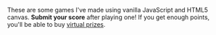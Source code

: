 These are some games I've made using vanilla JavaScript and HTML5 canvas. **Submit your score** after playing one! If you get enough points, you'll be able to buy [virtual prizes](/products).